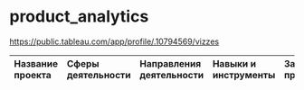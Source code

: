 # product_analytics

https://public.tableau.com/app/profile/.10794569/vizzes

| Название проекта  | Сферы деятельности  | Направления деятельности | Навыки и инструменты | Задачи проекта |
|:------------- |:---------------| :-----------| :-------------| :------------------|

